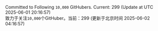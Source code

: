 Committed to Following `10,000` GitHubers. Current: <!-- FOLLOWING_COUNT -->299<!-- FOLLOWING_COUNT --> (Update at UTC <!-- LAST_UPDATED -->2025-06-01 20:16:57<!-- LAST_UPDATED -->)<br>
致力于关注`10,000`个GitHuber。当前：<!-- FOLLOWING_COUNT -->299<!-- FOLLOWING_COUNT --> (更新于北京时间 <!-- LAST_UPDATED_CST -->2025-06-02 04:16:57<!-- LAST_UPDATED_CST -->)
